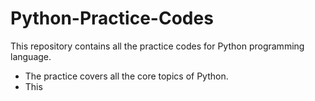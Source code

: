 # Python-Practice-Codes
This repository contains all the practice codes for Python programming language.
- The practice covers all the core topics of Python.
- This 
